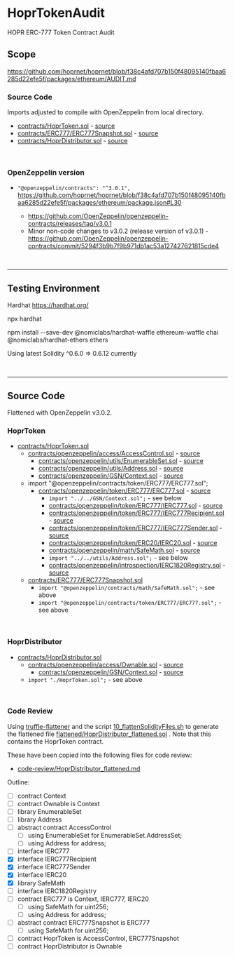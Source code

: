 # HoprTokenAudit

HOPR ERC-777 Token Contract Audit


## Scope

https://github.com/hoprnet/hoprnet/blob/f38c4afd707b150f48095140fbaa6285d22efe5f/packages/ethereum/AUDIT.md

### Source Code

Imports adjusted to compile with OpenZeppelin from local directory.

* [contracts/HoprToken.sol](contracts/HoprToken.sol) - [source](https://github.com/hoprnet/hoprnet/blob/f38c4afd707b150f48095140fbaa6285d22efe5f/packages/ethereum/contracts/HoprToken.sol)
* [contracts/ERC777/ERC777Snapshot.sol](contracts/ERC777/ERC777Snapshot.sol) - [source](https://github.com/hoprnet/hoprnet/blob/f38c4afd707b150f48095140fbaa6285d22efe5f/packages/ethereum/contracts/ERC777/ERC777Snapshot.sol)
* [contracts/HoprDistributor.sol](contracts/HoprDistributor.sol) - [source](https://github.com/hoprnet/hoprnet/blob/f38c4afd707b150f48095140fbaa6285d22efe5f/packages/ethereum/contracts/HoprDistributor.sol)

<br />

### OpenZeppelin version

* `"@openzeppelin/contracts": "^3.0.1", ` https://github.com/hoprnet/hoprnet/blob/f38c4afd707b150f48095140fbaa6285d22efe5f/packages/ethereum/package.json#L30

  * https://github.com/OpenZeppelin/openzeppelin-contracts/releases/tag/v3.0.1
  * Minor non-code changes to v3.0.2 (release version of v3.0.1) - https://github.com/OpenZeppelin/openzeppelin-contracts/commit/5294f3b9b7f9b971db1ac53a127427621815cde4

<br />

<hr />

## Testing Environment

Hardhat https://hardhat.org/


npx hardhat

npm install --save-dev @nomiclabs/hardhat-waffle ethereum-waffle chai @nomiclabs/hardhat-ethers ethers

Using latest Solidity ^0.6.0 => 0.6.12 currently

<br />

<hr />

## Source Code

Flattened with OpenZeppelin v3.0.2.

### HoprToken

* [contracts/HoprToken.sol](contracts/HoprToken.sol)
  * [contracts/openzeppelin/access/AccessControl.sol](contracts/openzeppelin/access/AccessControl.sol) - [source](https://github.com/OpenZeppelin/openzeppelin-contracts/blob/v3.0.2/contracts/access/AccessControl.sol)
    * [contracts/openzeppelin/utils/EnumerableSet.sol](contracts/openzeppelin/utils/EnumerableSet.sol) - [source](https://github.com/OpenZeppelin/openzeppelin-contracts/blob/v3.0.2/contracts/utils/EnumerableSet.sol)
    * [contracts/openzeppelin/utils/Address.sol](contracts/openzeppelin/utils/Address.sol) - [source](https://github.com/OpenZeppelin/openzeppelin-contracts/blob/v3.0.2/contracts/utils/Address.sol)
    * [contracts/openzeppelin/GSN/Context.sol](contracts/openzeppelin/GSN/Context.sol) - [source](https://github.com/OpenZeppelin/openzeppelin-contracts/blob/v3.0.2/contracts/GSN/Context.sol)
  * import "@openzeppelin/contracts/token/ERC777/ERC777.sol";
    * [contracts/openzeppelin/token/ERC777/ERC777.sol](contracts/openzeppelin/token/ERC777/ERC777.sol) - [source](https://github.com/OpenZeppelin/openzeppelin-contracts/blob/v3.0.2/contracts/token/ERC777/ERC777.sol)
      * `import "../../GSN/Context.sol";` - see below
      * [contracts/openzeppelin/token/ERC777/IERC777.sol](contracts/openzeppelin/token/ERC777/IERC777.sol) - [source](https://github.com/OpenZeppelin/openzeppelin-contracts/blob/v3.0.2/contracts/token/ERC777/IERC777.sol)
      * [contracts/openzeppelin/token/ERC777/IERC777Recipient.sol](contracts/openzeppelin/token/ERC777/IERC777Recipient.sol) - [source](https://github.com/OpenZeppelin/openzeppelin-contracts/blob/v3.0.2/contracts/token/ERC777/IERC777Recipient.sol)
      * [contracts/openzeppelin/token/ERC777/IERC777Sender.sol](contracts/openzeppelin/token/ERC777/IERC777Sender.sol) - [source](https://github.com/OpenZeppelin/openzeppelin-contracts/blob/v3.0.2/contracts/token/ERC777/IERC777Sender.sol)
      * [contracts/openzeppelin/token/ERC20/IERC20.sol](contracts/openzeppelin/token/ERC20/IERC20.sol) - [source](https://github.com/OpenZeppelin/openzeppelin-contracts/blob/v3.0.2/contracts/token/ERC20/IERC20.sol)
      * [contracts/openzeppelin/math/SafeMath.sol](contracts/openzeppelin/math/SafeMath.sol) - [source](https://github.com/OpenZeppelin/openzeppelin-contracts/blob/v3.0.2/contracts/math/SafeMath.sol)
      * `import "../../utils/Address.sol";` - see below
      * [contracts/openzeppelin/introspection/IERC1820Registry.sol](contracts/openzeppelin/introspection/IERC1820Registry.sol) - [source](https://github.com/OpenZeppelin/openzeppelin-contracts/blob/v3.0.2/contracts/introspection/IERC1820Registry.sol)
  * [contracts/ERC777/ERC777Snapshot.sol](contracts/ERC777/ERC777Snapshot.sol)
    * `import "@openzeppelin/contracts/math/SafeMath.sol";` - see above
    * `import "@openzeppelin/contracts/token/ERC777/ERC777.sol";` - see above

<br />

### HoprDistributor

* [contracts/HoprDistributor.sol](contracts/HoprDistributor.sol)
  * [contracts/openzeppelin/access/Ownable.sol](contracts/openzeppelin/access/Ownable.sol) - [source](https://github.com/OpenZeppelin/openzeppelin-contracts/blob/v3.0.2/contracts/access/Ownable.sol)
    * [contracts/openzeppelin/GSN/Context.sol](contracts/openzeppelin/GSN/Context.sol) - [source](https://github.com/OpenZeppelin/openzeppelin-contracts/blob/v3.0.2/contracts/GSN/Context.sol)
  * `import "./HoprToken.sol";` - see above

<br />

### Code Review

Using [truffle-flattener](https://github.com/nomiclabs/truffle-flattener) and the script [10_flattenSolidityFiles.sh](10_flattenSolidityFiles.sh) to generate the flattened file [flattened/HoprDistributor_flattened.sol](flattened/HoprDistributor_flattened.sol) . Note that this contains the HoprToken contract.

These have been copied into the following files for code review:

* [code-review/HoprDistributor_flattened.md](code-review/HoprDistributor_flattened.md)

Outline:

* [ ] contract Context
* [ ] contract Ownable is Context
* [ ] library EnumerableSet
* [ ] library Address
* [ ] abstract contract AccessControl
  * [ ] using EnumerableSet for EnumerableSet.AddressSet;
  * [ ] using Address for address;
* [ ] interface IERC777
* [x] interface IERC777Recipient
* [x] interface IERC777Sender
* [x] interface IERC20
* [x] library SafeMath
* [ ] interface IERC1820Registry
* [ ] contract ERC777 is Context, IERC777, IERC20
  * [ ] using SafeMath for uint256;
  * [ ] using Address for address;
* [ ] abstract contract ERC777Snapshot is ERC777
  * [ ] using SafeMath for uint256;
* [ ] contract HoprToken is AccessControl, ERC777Snapshot
* [ ] contract HoprDistributor is Ownable
